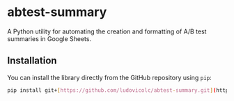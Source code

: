 # abtest-summary

A Python utility for automating the creation and formatting of A/B test summaries in Google Sheets.

## Installation

You can install the library directly from the GitHub repository using `pip`:

```bash
pip install git+[https://github.com/ludovicolc/abtest-summary.git](https://github.com/ludovicolc/abtest-summary.git)